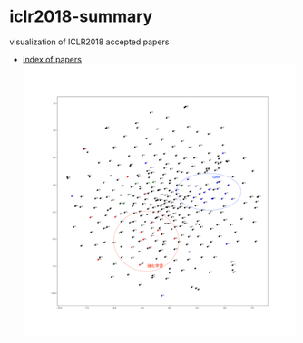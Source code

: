 # iclr2018-summary
visualization of ICLR2018 accepted papers
- <a href="https://github.com/ven-kyoshiro/iclr2018-summary/blob/master/papers.md" target="_blank">index of papers</a>	
![vidualization of papers](https://raw.githubusercontent.com/ven-kyoshiro/iclr2018-summary/master/tsne.png)

